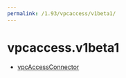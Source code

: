 ```yaml
---
permalink: /1.93/vpcaccess/v1beta1/
---
```


# vpcaccess.v1beta1



* [vpcAccessConnector](vpcAccessConnector.md)
